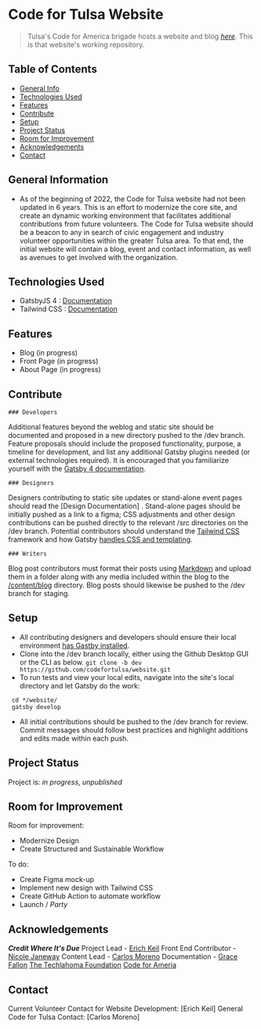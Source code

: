 
# Code for Tulsa Website
> Tulsa's Code for America brigade hosts a website and blog [_here_](codefortulsa.org). This is that website's working repository.

## Table of Contents
* [General Info](#general-information)
* [Technologies Used](#technologies-used)
* [Features](#features)
* [Contribute](#contribute)
* [Setup](#setup)
* [Project Status](#project-status)
* [Room for Improvement](#room-for-improvement)
* [Acknowledgements](#acknowledgements)
* [Contact](#contact)

<!-- Screenshots
[Example screenshot](./img/screenshot.png) -->

## General Information
- As of the beginning of 2022, the Code for Tulsa website had not been updated in 6 years. This is an effort to modernize the core site,
and create an dynamic working environment that facilitates additional contributions from future volunteers. The Code for Tulsa website should
be a beacon to any in search of civic engagement and industry volunteer opportunities within the greater Tulsa area. To that end, the initial 
website will contain a blog, event and contact information, as well as avenues to get involved with the organization.


## Technologies Used
- GatsbyJS 4 : [Documentation](https://www.gatsbyjs.com/docs)
- Tailwind CSS : [Documentation](https://tailwindcss.com/docs/installation)


## Features
- Blog (in progress)
- Front Page (in progress)
- About Page (in progress)


## Contribute
	### Developers
Additional features beyond the weblog and static site should be documented and proposed in a new directory pushed to the /dev branch.
Feature proposals should include the proposed functionality, purpose, a timeline for development, and list any additional Gatsby plugins needed 
(or external technologies required). It is encouraged that you familiarize yourself with the [Gatsby 4 documentation](https://www.gatsbyjs.com/docs).

	### Designers
Designers contributing to static site updates or stand-alone event pages should read the [Design Documentation] <!-- link forthcoming -->.
Stand-alone pages should be initially pushed as a link to a figma; CSS adjustments and other design contributions can be pushed directly 
to the relevant /src directories on the /dev branch. Potential contributors should understand the [Tailwind CSS](https://tailwindcss.com/docs/installation) framework and how Gatsby [handles CSS and templating](https://www.gatsbyjs.com/docs/how-to/styling/).

	### Writers
Blog post contributors must format their posts using [Markdown](https://ghost.org/changelog/markdown/) and upload them in a folder 
along with any media included within the blog to the [/content/blog](https://github.com/codefortulsa/website/tree/main/content/blog) directory. 
Blog posts should likewise be pushed to the /dev branch for staging.


## Setup
- All contributing designers and developers should ensure their local environment [has Gastby installed](https://www.gatsbyjs.com/docs/tutorial/part-0/#installation-guide). 
- Clone into the /dev branch locally, either using the Github Desktop GUI or the CLI as below.
``` git clone -b dev https://github.com/codefortulsa/website.git ```
- To run tests and view your local edits, navigate into the site's local directory and let Gatsby do the work:
``` 
 cd */website/
 gatsby develop 
```
- All initial contributions should be pushed to the /dev branch for review. Commit messages should follow best practices 
and highlight additions and edits made within each push. 


## Project Status
Project is: _in progress_, _unpublished_


## Room for Improvement

Room for improvement:
 - Modernize Design
 - Create Structured and Sustainable Workflow

To do:
 - Create Figma mock-up
 - Implement new design with Tailwind CSS 
 - Create GitHub Action to automate workflow
 - Launch / *Party*


## Acknowledgements
 ***Credit Where It's Due***
Project Lead - [Erich Keil](https://github.com/zenlex)
Front End Contributor - [Nicole Janeway](https://github.com/NicoleJaneway)
Content Lead - [Carlos Moreno](https://github.com/chimchim237)
Documentation - [Grace Fallon](https://github.com/angelofgrace)
[The Techlahoma Foundation](https://www.techlahoma.org/)
[Code for Ameria](https://www.codeforamerica.org/)


## Contact
Current Volunteer Contact for Website Development: [Erich Keil] <!-- (Link to Email) -->
General Code for Tulsa Contact: [Carlos Moreno] <!-- (Link to Email -->

